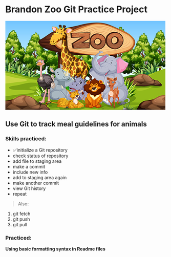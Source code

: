 # Brandon Zoo Git Practice Project
![Group of Zoo Animals](/assets/zoo-animals.jpg)
## Use Git to track meal guidelines for animals

### Skills practiced:
* ✅initialize a Git repository
* check status of repository
* add file to staging area
* make a commit
* include new info
* add to staging area again
* make another commit
* view Git history
* repeat
>Also:
1. git fetch
2. git push
3. git pull

### Practiced:
**Using basic formatting syntax in Readme files**
